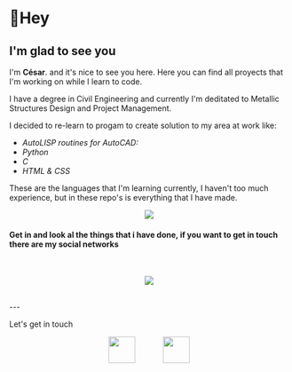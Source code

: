# 👋Hey

## I'm glad to see you  

I'm **César**.  and it's nice to see you here. Here you can find all proyects that I'm working on while I learn to code.

I have a degree in Civil Engineering and currently I'm deditated to Metallic Structures Design  and Project Management.

I decided to re-learn to progam to create solution to my area at work like:  
  
* *AutoLISP routines for AutoCAD:*  
* *Python*  
* *C*
* *HTML & CSS*

These are the languages that I'm learning currently, I haven't too much experience, but in these repo's is everything that I have made.
<br> 
<p align="center">
  <img src="https://github-readme-stats.vercel.app/api/top-langs/?username=cesarcoboscv&layout=compact&theme=omni" />
</p>



#### Get in and look al the things that i have done, if you want to get in touch there are my social networks
<br> 
<p align="center">
  <img src="https://github-readme-stats.vercel.app/api?username=cesarcoboscv&show_icons=true&theme=omni&count_private=true"/>
</p>
<br> 
---
<p> Let's get in touch</p>
<p align="center">
  <a href="https://www.linkedin.com/in/cesarcoboscv/" target="_blank" rel="noopener" title="in/cesarcoboscv">
    <img src="https://drive.google.com/uc?export=view&id=1IH0yroBbLwJFVPw4XCySlXQtYRlM-_0N" width="48"></a>
  &emsp;&emsp;&emsp;
  <a href="https://twitter.com/CesarcobosCV" target="_blank" rel="noopener" title="@cesarcoboscv">
    <img src="https://drive.google.com/uc?export=view&id=1-SZdJyujan2uon1R8UUCuzdB0zz-IkAP" width="48"></a>
</p>
  
